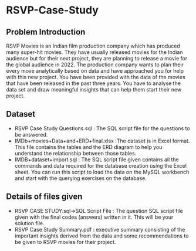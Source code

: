 # RSVP-Case-Study
## Problem Introduction

RSVP Movies is an Indian film production company which has produced many super-hit movies. They have usually released movies for the Indian audience but for their next project, they are planning to release a movie for the global audience in 2022.
The production company wants to plan their every move analytically based on data and have approached you for help with this new project. You have been provided with the data of the movies that have been released in the past three years. You have to analyse the data set and draw meaningful insights that can help them start their new project. 

## Dataset 

- RSVP Case Study Questions.sql : The SQL script file for the questions to be answered.
- IMDb+movies+Data+and+ERD+final.xlsx :The dataset is in Excel format. This file contains the tables and the ERD diagram to help you understand the relationship between those tables. 
- IMDB+dataset+import.sql : The SQL script file given contains all the commands and data required for the database creation using the Excel sheet. You can run this script to load the data on the MySQL workbench and start with the querying exercises on the database.

## Details of files given

- RSVP CASE STUDY.sql->SQL Script File : The question SQL script file given with the final codes (answers) written in it. This will be your solution file.
- RSVP Case Study Summary.pdf : executive summary consisting of the important insights derived from the data and some recommendations to be given to RSVP movies for their project.
